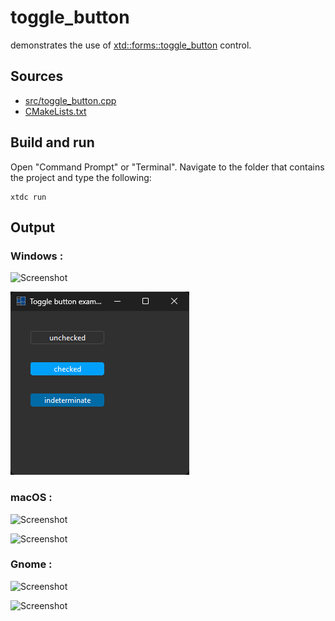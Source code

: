 # toggle_button

demonstrates the use of [xtd::forms::toggle_button](https://gammasoft71.github.io/xtd/reference_guides/latest/classxtd_1_1forms_1_1toggle__button.html) control.

## Sources

* [src/toggle_button.cpp](src/toggle_button.cpp)
* [CMakeLists.txt](CMakeLists.txt)

## Build and run

Open "Command Prompt" or "Terminal". Navigate to the folder that contains the project and type the following:

```shell
xtdc run
```

## Output

### Windows :

![Screenshot](../../../../docs/pictures/examples/toggle_button_w.png)

![Screenshot](../../../../docs/pictures/examples/toggle_button_wd.png)

### macOS :

![Screenshot](../../../../docs/pictures/examples/toggle_button_m.png)

![Screenshot](../../../../docs/pictures/examples/toggle_button_md.png)

### Gnome :

![Screenshot](../../../../docs/pictures/examples/toggle_button_g.png)

![Screenshot](../../../../docs/pictures/examples/toggle_button_gd.png)
